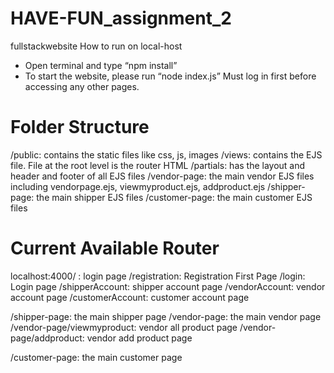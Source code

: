 # HAVE-FUN_assignment_2
 fullstackwebsite
How to run on local-host
+ Open terminal and type “npm install”
+ To start the website, please run “node index.js”
Must log in first before accessing any other pages.
# Folder Structure
/public: contains the static files like css, js, images
/views: contains the EJS file. File at the root level is the router HTML
/partials: has the layout and header and footer of all EJS files
/vendor-page: the main vendor EJS files including vendorpage.ejs, viewmyproduct.ejs, addproduct.ejs
/shipper-page: the main shipper EJS files
/customer-page: the main customer EJS files
# Current Available Router
localhost:4000/ : login page
/registration: Registration First Page
/login: Login page
/shipperAccount: shipper account page
/vendorAccount: vendor account page
/customerAccount: customer account page

/shipper-page: the main shipper page
/vendor-page: the main vendor page
/vendor-page/viewmyproduct: vendor all product page
/vendor-page/addproduct: vendor add product page

/customer-page: the main customer page
